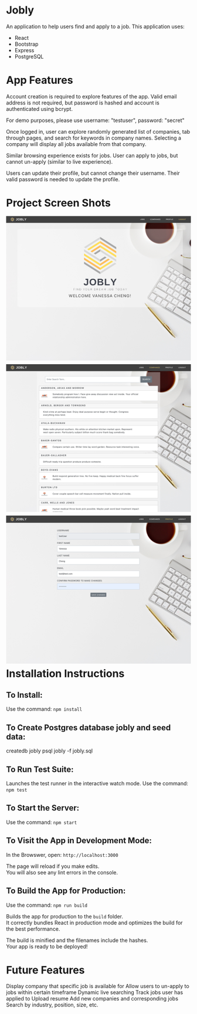 # Jobly
An application to help users find and apply to a job. This application uses:
- React
- Bootstrap
- Express
- PostgreSQL

# App Features
Account creation is required to explore features of the app. Valid email address is not required, but password is hashed and account is authenticated using bcrypt.

For demo purposes, please use username: "testuser", password: "secret"

Once logged in, user can explore randomly generated list of companies, tab through pages, and search for keywords in company names. Selecting a company will display all jobs available from that company.

Similar browsing experience exists for jobs. User can apply to jobs, but cannot un-apply (similar to live experience).

Users can update their profile, but cannot change their username. Their valid password is needed to update the profile.

# Project Screen Shots
<img src="jobly_homepage.png"
     alt="Homepage for Jobly App"
     style="float: left; margin-right: 10px; margin-bottom: 10px" />

<img src="jobly_companies.png"
     alt="Listings of companies"
     style="float: left; margin-right: 10px; margin-bottom: 10px" />

<img src="jobly_user_profile.png"
     alt="User Profile"
     style="float: left; margin-right: 10px; margin-bottom: 10px" />

# Installation Instructions

## To Install:
Use the command: `npm install`  

## To Create Postgres database jobly and seed data:
createdb jobly
psql jobly -f jobly.sql

## To Run Test Suite:
Launches the test runner in the interactive watch mode.
Use the command: `npm test`  

## To Start the Server:
Use the command: `npm start`  

## To Visit the App in Development Mode:
In the Browswer, open: `http://localhost:3000`  

The page will reload if you make edits.\
You will also see any lint errors in the console.

## To Build the App for Production:
Use the command: `npm run build`

Builds the app for production to the `build` folder.\
It correctly bundles React in production mode and optimizes the build for the best performance.

The build is minified and the filenames include the hashes.\
Your app is ready to be deployed!

# Future Features
Display company that specific job is available for
Allow users to un-apply to jobs within certain timeframe
Dynamic live searching
Track jobs user has applied to
Upload resume
Add new companies and corresponding jobs
Search by industry, position, size, etc.